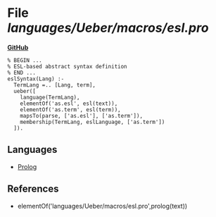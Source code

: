 # File _languages/Ueber/macros/esl.pro_
**[GitHub](https://github.com/softlang/yas/blob/master/languages/Ueber/macros/esl.pro)**
```
% BEGIN ...
% ESL-based abstract syntax definition
% END ...
eslSyntax(Lang) :-
  TermLang =.. [Lang, term],
  ueber([
    language(TermLang),
    elementOf('as.esl', esl(text)),
    elementOf('as.term', esl(term)),
    mapsTo(parse, ['as.esl'], ['as.term']),
    membership(TermLang, eslLanguage, ['as.term'])
  ]).
```

## Languages
* [Prolog](../languages/Prolog.md)

## References
* elementOf('languages/Ueber/macros/esl.pro',prolog(text))
